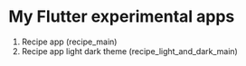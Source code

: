 # My Flutter experimental apps

1. Recipe app (recipe_main)
2. Recipe app light dark theme (recipe_light_and_dark_main)
